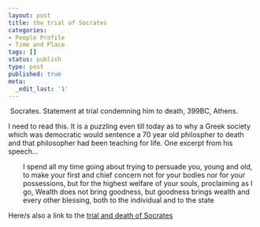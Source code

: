 ```yaml
---
layout: post
title: the trial of Socrates
categories:
- People Profile
- Time and Place
tags: []
status: publish
type: post
published: true
meta:
  _edit_last: '1'
---
```

 Socrates. Statement at trial condemning him to death, 399BC, Athens.

I need to read this. It is a puzzling even till today as to why a Greek society which was democratic would sentence a 70 year old philospher to death and that philosopher had been teaching for life. One excerpt from his speech...
<p style="padding-left: 30px;">I spend all my time going about trying to persuade you, young and old, to make your first and chief concern not for your bodies nor for your possessions, but for the highest welfare of your souls, proclaiming as I go, Wealth does not bring goodness, but goodness brings wealth and every other blessing, both to the individual and to the state</p>

Here/s also a link to the <a href="http://www.archive.org/stream/trialanddeathofs00platiala/trialanddeathofs00platiala_djvu.txt">trial and death of Socrates</a>
